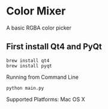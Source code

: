 # Color Mixer

A basic RGBA color picker

## First install Qt4 and PyQt

```
brew install qt4
brew install pyqt
```

Running from Command Line

```
python main.py
```

Supported Platforms: Mac OS X